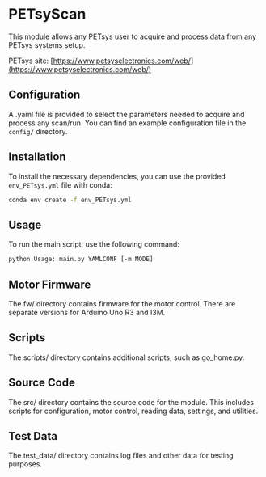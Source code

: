 # PETsyScan

This module allows any PETsys user to acquire and process data from any PETsys systems setup.

PETsys site: [https://www.petsyselectronics.com/web/](https://www.petsyselectronics.com/web/)

## Configuration

A .yaml file is provided to select the parameters needed to acquire and process any scan/run. You can find an example configuration file in the `config/` directory.

## Installation

To install the necessary dependencies, you can use the provided `env_PETsys.yml` file with conda:

```bash
conda env create -f env_PETsys.yml
```

## Usage
To run the main script, use the following command:

```bash
python Usage: main.py YAMLCONF [-m MODE]
```

## Motor Firmware
The fw/ directory contains firmware for the motor control. There are separate versions for Arduino Uno R3 and I3M.

## Scripts
The scripts/ directory contains additional scripts, such as go_home.py.

## Source Code
The src/ directory contains the source code for the module. This includes scripts for configuration, motor control, reading data, settings, and utilities.

## Test Data
The test_data/ directory contains log files and other data for testing purposes.
